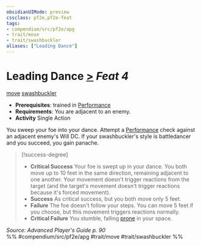 ```yaml
---
obsidianUIMode: preview
cssclass: pf2e,pf2e-feat
tags:
- compendium/src/pf2e/apg
- trait/move
- trait/swashbuckler
aliases: ["Leading Dance"]
---
```

# Leading Dance  [>](../../Rules/core-rulebook/chapter-9-playing-the-game.md#Actions "Single Action") *Feat 4*  
[move](../../Rules/traits/move.md)  [swashbuckler](../../Rules/traits/swashbuckler-apg.md)  

- **Prerequisites**: trained in [Performance](../skills.md#Performance)
- **Requirements**: You are adjacent to an enemy.
- **Activity** Single Action

You sweep your foe into your dance. Attempt a [Performance](../skills.md#Performance) check against an adjacent enemy's Will DC. If your swashbuckler's style is battledancer and you succeed, you gain panache.

> [!success-degree] 
> - **Critical Success** Your foe is swept up in your dance. You both move up to 10 feet in the same direction, remaining adjacent to one another. Your movement doesn't trigger reactions from the target (and the target's movement doesn't trigger reactions because it's forced movement).
> - **Success** As critical success, but you both move only 5 feet.
> - **Failure** The foe doesn't follow your steps. You can move 5 feet if you choose, but this movement triggers reactions normally.
> - **Critical Failure** You stumble, falling [prone](../../Rules/conditions.md#Prone) in your space.

*Source: Advanced Player's Guide p. 90*  
%% #compendium/src/pf2e/apg #trait/move #trait/swashbuckler %%